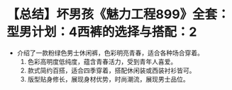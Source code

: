 # 【总结】坏男孩《魅力工程899》全套：型男计划：4西裤的选择与搭配：2

-   介绍了一款粉绿色男士休闲裤，色彩明亮青春，适合各种场合穿着。
    1.  色彩高明度低纯度，蕴含青春活力，受到青年人喜爱。
    2.  款式简约百搭，适合四季穿着，搭配休闲装或西装衬衫皆可。
    3.  版型贴身修长，展现身材优势，时尚潮流，展现男士品位。